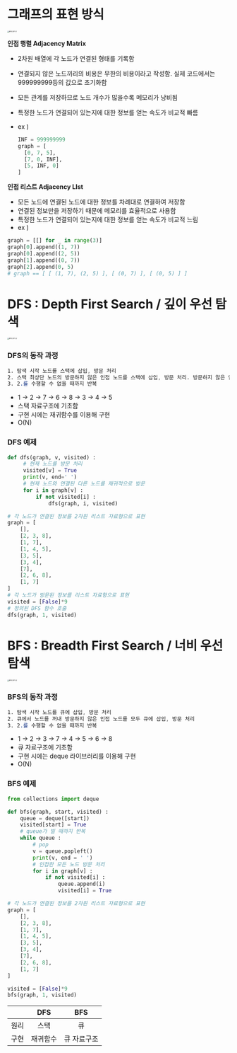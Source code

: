# 그래프의 표현 방식

<img src="/Users/family/Documents/coding/Alorithm/Note/images/BFS:DFS 1.png" alt="BFS:DFS 1" style="zoom: 25%;" />

**인접 행렬 Adjacency Matrix**

* 2차원 배열에 각 노드가 연결된 형태를 기록함

* 연결되지 않은 노드끼리의 비용은 무한의 비용이라고 작성함. 실제 코드에서는 999999999등의 값으로 초기화함

* 모든 관계를 저장하므로 노드 개수가 많을수록 메모리가 낭비됨

* 특정한 노드가 연결되어 있는지에 대한 정보를 얻는 속도가 비교적 빠름

* ex )

  ```python
  INF = 999999999
  graph = [
  	[0, 7, 5],
  	[7, 0, INF],
  	[5, INF, 0]
  ]
  ```

**인접 리스트 Adjacency LIst**

- 모든 노드에 연결된 노드에 대한 정보를 차례대로 연결하여 저장함
- 연결된 정보만을 저장하기 때문에 메모리를 효율적으로 사용함
- 특정한 노드가 연결되어 있는지에 대한 정보를 얻는 속도가 비교적 느림
- ex )

```python
graph = [[] for _ in range(3)]
graph[0].append((1, 7))
graph[0].append((2, 5))
graph[1].append((0, 7))
graph[2].append(0, 5)
# graph == [ [ (1, 7), (2, 5) ], [ (0, 7) ], [ (0, 5) ] ]
```



# DFS : Depth First Search / 깊이 우선 탐색

<img src="/Users/family/Documents/coding/Alorithm/Note/images/BFS:DFS 2.png" alt="BFS:DFS 2" style="zoom: 25%;" />

 ### DFS의 동작 과정

```css
1. 탐색 시작 노드를 스택에 삽입, 방문 처리
2. 스택 최상단 노드의 방문하지 않은 인접 노드를 스택에 삽입, 방문 처리. 방문하지 않은 인접 노드가 없으면 스택에서 최상단 노드를 제거
3. 2.를 수행할 수 없을 때까지 반복
```

* 1 → 2 → 7 → 6 → 8 → 3 → 4 → 5
* 스택 자료구조에 기초함
* 구현 시에는 재귀함수를 이용해 구현
* O(N)

### DFS 예제

```python
def dfs(graph, v, visited) :
     # 현재 노드를 방문 처리
     visited[v] = True
     print(v, end=' ')
     # 현재 노드와 연결된 다른 노드를 재귀적으로 방문
     for i in graph[v] :
         if not visited[i] :
             dfs(graph, i, visited)

# 각 노드가 연결된 정보를 2차원 리스트 자료형으로 표현
graph = [
    [], 
    [2, 3, 8],
    [1, 7],
    [1, 4, 5],
    [3, 5],
    [3, 4],
    [7],
    [2, 6, 8],
    [1, 7]
]
# 각 노드가 방문된 정보를 리스트 자료형으로 표현
visited = [False]*9
# 정의된 DFS 함수 호출
dfs(graph, 1, visited)
```



# BFS : Breadth First Search / 너비 우선 탐색

<img src="/Users/family/Documents/coding/Alorithm/Note/images/BFS:DFS 2.png" alt="BFS:DFS 2" style="zoom: 25%;" />

### BFS의 동작 과정

```css
1. 탐색 시작 노드를 큐에 삽입, 방문 처리
2. 큐에서 노드를 꺼내 방문하지 않은 인접 노드를 모두 큐에 삽입, 방문 처리
3. 2.를 수행할 수 없을 때까지 반복
```

- 1 → 2 → 3 → 7 → 4 → 5 → 6 → 8
- 큐 자료구조에 기초함
- 구현 시에는 deque 라이브러리를 이용해 구현
- O(N)

### BFS 예제

```python
from collections import deque

def bfs(graph, start, visited) :
    queue = deque([start])
    visited[start] = True
    # queue가 빌 때까지 반복
    while queue :
        # pop
        v = queue.popleft()
        print(v, end = ' ')
        # 인접한 모든 노드 방문 처리
        for i in graph[v] :
            if not visited[i] :
                queue.append(i)
                visited[i] = True

# 각 노드가 연결된 정보를 2차원 리스트 자료형으로 표현
graph = [
    [], 
    [2, 3, 8],
    [1, 7],
    [1, 4, 5],
    [3, 5],
    [3, 4],
    [7],
    [2, 6, 8],
    [1, 7]
]

visited = [False]*9
bfs(graph, 1, visited)
```

|      |   DFS    |     BFS     |
| :--: | :------: | :---------: |
| 원리 |   스택   |     큐      |
| 구현 | 재귀함수 | 큐 자료구조 |

